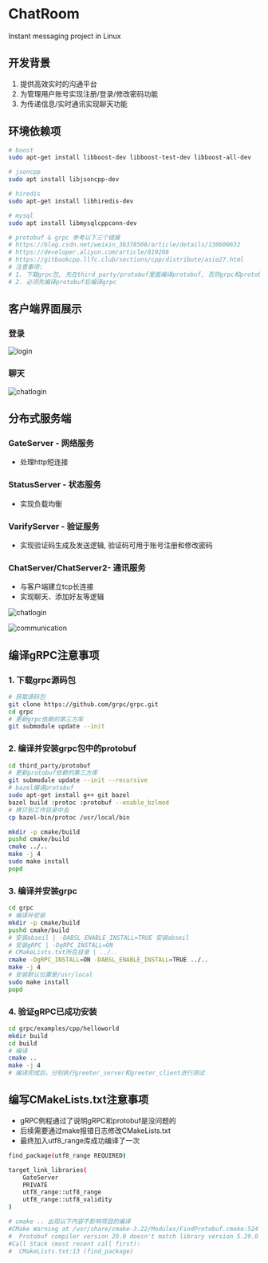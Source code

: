 # ChatRoom
Instant messaging project in Linux
## 开发背景
1. 提供高效实时的沟通平台
2. 为管理用户账号实现注册/登录/修改密码功能
3. 为传递信息/实时通讯实现聊天功能

## 环境依赖项
```bash
# boost
sudo apt-get install libboost-dev libboost-test-dev libboost-all-dev

# jsoncpp
sudo apt install libjsoncpp-dev

# hiredis
sudo apt-get install libhiredis-dev

# mysql
sudo apt install libmysqlcppconn-dev

# protobuf & grpc 参考以下三个链接
# https://blog.csdn.net/weixin_36378508/article/details/130600632
# https://developer.aliyun.com/article/819208
# https://gitbookcpp.llfc.club/sections/cpp/distribute/asio27.html
# 注意事项:
# 1. 下载grpc包, 先在third_party/protobuf里面编译protobuf, 否则grpc和protobuf可能不兼容
# 2. 必须先编译protobuf后编译grpc
```

## 客户端界面展示
### 登录
![login](./login.png)
### 聊天
![chatlogin](./chatlogin.png)

## 分布式服务端
### GateServer - 网络服务
- 处理http短连接

### StatusServer - 状态服务
- 实现负载均衡

### VarifyServer - 验证服务
- 实现验证码生成及发送逻辑, 验证码可用于账号注册和修改密码

### ChatServer/ChatServer2- 通讯服务
- 与客户端建立tcp长连接
- 实现聊天、添加好友等逻辑

![chatlogin](./distributed_servers.png)

![communication](./communication.png)


## 编译gRPC注意事项
### 1. 下载grpc源码包
```bash
# 获取源码包
git clone https://github.com/grpc/grpc.git
cd grpc
# 更新grpc依赖的第三方库
git submodule update --init
```

### 2. 编译并安装grpc包中的protobuf
```bash
cd third_party/protobuf
# 更新protobuf依赖的第三方库
git submodule update --init --recursive
# bazel编译protobuf
sudo apt-get install g++ git bazel
bazel build :protoc :protobuf --enable_bzlmod
# 拷贝到工作目录中去
cp bazel-bin/protoc /usr/local/bin

mkdir -p cmake/build
pushd cmake/build
cmake ../..
make -j 4
sudo make install
popd
```

### 3. 编译并安装grpc
```bash
cd grpc
# 编译并安装
mkdir -p cmake/build
pushd cmake/build
# 安装abseil | -DABSL_ENABLE_INSTALL=TRUE 安装abseil
# 安装gRPC | -DgRPC_INSTALL=ON
# CMakeLists.txt所在目录 | ../..
cmake -DgRPC_INSTALL=ON -DABSL_ENABLE_INSTALL=TRUE ../..
make -j 4
# 安装默认位置是/usr/local
sudo make install
popd
```

### 4. 验证gRPC已成功安装
```bash
cd grpc/examples/cpp/helloworld
mkdir build
cd build
# 编译
cmake ..
make -j 4
# 编译完成后，分别执行greeter_server和greeter_client进行测试
```

## 编写CMakeLists.txt注意事项
- gRPC例程通过了说明gRPC和protobuf是没问题的
- 后续需要通过make报错日志修改CMakeLists.txt
- 最终加入utf8_range库成功编译了一次

```bash
find_package(utf8_range REQUIRED)

target_link_libraries(
    GateServer 
    PRIVATE
    utf8_range::utf8_range
    utf8_range::utf8_validity
)

# cmake .. 出现以下内容不影响项目的编译
#CMake Warning at /usr/share/cmake-3.22/Modules/FindProtobuf.cmake:524 (message):
#  Protobuf compiler version 29.0 doesn't match library version 5.29.0
#Call Stack (most recent call first):
#  CMakeLists.txt:13 (find_package)
```
